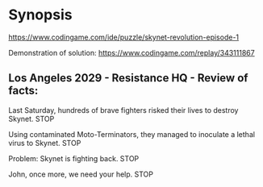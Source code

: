 # Synopsis

https://www.codingame.com/ide/puzzle/skynet-revolution-episode-1

Demonstration of solution:
https://www.codingame.com/replay/343111867

## Los Angeles 2029 - Resistance HQ - Review of facts:

Last Saturday, hundreds of brave fighters risked their lives to destroy Skynet. STOP

Using contaminated Moto-Terminators, they managed to inoculate a lethal virus to Skynet. STOP

Problem: Skynet is fighting back. STOP

John, once more, we need your help. STOP